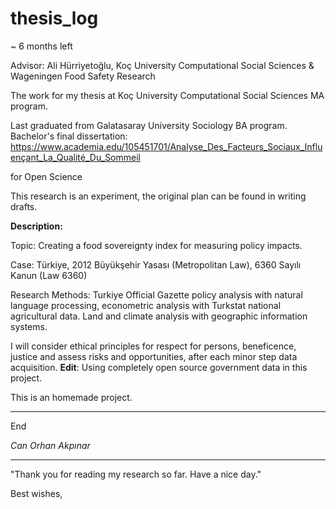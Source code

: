 # thesis_log
 ~ 6 months left
 
Advisor: Ali Hürriyetoğlu, Koç University Computational Social Sciences & Wageningen Food Safety Research


The work for my thesis at Koç University Computational Social Sciences MA program.


Last graduated from Galatasaray University Sociology BA program. Bachelor's final dissertation: https://www.academia.edu/105451701/Analyse_Des_Facteurs_Sociaux_Influençant_La_Qualité_Du_Sommeil

for Open Science

This research is an experiment, the original plan can be found in writing drafts.

**Description:**

Topic: Creating a food sovereignty index for measuring policy impacts.

Case: Türkiye, 2012 Büyükşehir Yasası (Metropolitan Law), 6360 Sayılı Kanun (Law 6360)

Research Methods: Turkiye Official Gazette policy analysis with natural language processing, econometric analysis with Turkstat national agricultural data. Land and climate analysis with geographic information systems.


I will consider ethical principles for respect for persons, beneficence, justice and assess risks and opportunities, after each minor step data acquisition. __Edit__: Using completely open source government data in this project.



This is an homemade project.


-----

End

_Can Orhan Akpınar_

------

"Thank you for reading my research so far. Have a nice day." 

Best wishes,


